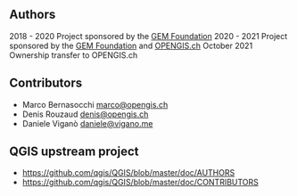 ## Authors

2018 - 2020 Project sponsored by the [GEM Foundation](https://github.com/gem/)
2020 - 2021 Project sponsored by the [GEM Foundation](https://github.com/gem/) and [OPENGIS.ch](https://github.com/opengisch/)
October 2021 Ownership transfer to OPENGIS.ch

## Contributors

- Marco Bernasocchi <marco@opengis.ch>
- Denis Rouzaud <denis@opengis.ch>
- Daniele Viganò <daniele@vigano.me>

## QGIS upstream project

- https://github.com/qgis/QGIS/blob/master/doc/AUTHORS
- https://github.com/qgis/QGIS/blob/master/doc/CONTRIBUTORS
